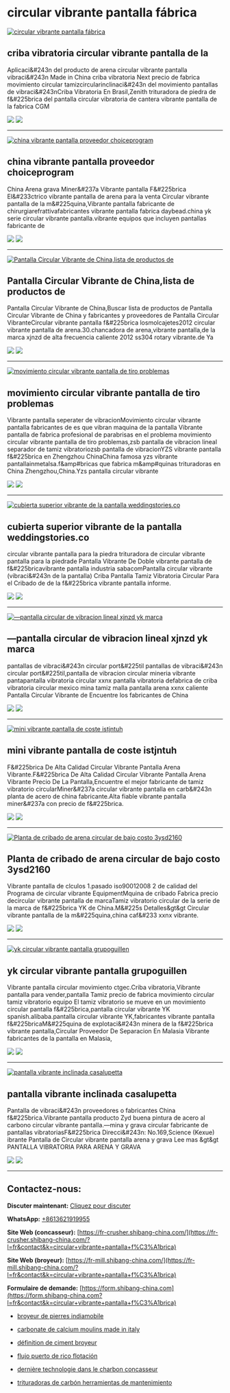 # circular vibrante pantalla fábrica

<a href="https://swt.shibang-china.com/?l=fr&img&k=circular+vibrante+pantalla+f%C3%A1brica" target="_blank">![circular vibrante pantalla fábrica](http://static.shibang-china.com/all-800x300/1269.jpg)</a>

## criba vibratoria circular vibrante pantalla de la
Aplicaci&#243n del producto de arena circular vibrante pantalla vibraci&#243n Made in China criba vibratoria Next precio de fabrica movimiento circular tamizcircularinclinaci&#243n del movimiento pantallas de vibraci&#243nCriba Vibratoria En Brasil,Zenith trituradora de piedra de f&#225brica del pantalla circular vibratoria de cantera vibrante pantalla de la fabrica CGM


<a href="https://whatsapp.shibangsoft.com/WhatsApp.php" target="_blank" title="WhatsApp">![](http://static.shibang-china.com/icon/whatsapp.png)</a> <a href="https://swt.shibang-china.com/?l=fr&icon&k=circular+vibrante+pantalla+f%C3%A1brica" target="_blank">![](http://static.shibang-china.com/icon/chat-fr.png)</a>

---

<a href="https://swt.shibang-china.com/?l=fr&img&k=circular+vibrante+pantalla+f%C3%A1brica" target="_blank">![china vibrante pantalla proveedor choiceprogram](http://static.shibang-china.com/all-800x300/1119.jpg)</a>

## china vibrante pantalla proveedor choiceprogram
China Arena grava Miner&#237a Vibrante pantalla F&#225brica El&#233ctrico vibrante pantalla de arena para la venta Circular vibrante pantalla de la m&#225quina,Vibrante pantalla fabricante de chirurgiarefrattivafabricantes vibrante pantalla fabrica daybead.china yk serie circular vibrante pantalla.vibrante equipos que incluyen pantallas fabricante de


<a href="https://whatsapp.shibangsoft.com/WhatsApp.php" target="_blank" title="WhatsApp">![](http://static.shibang-china.com/icon/whatsapp.png)</a> <a href="https://swt.shibang-china.com/?l=fr&icon&k=circular+vibrante+pantalla+f%C3%A1brica" target="_blank">![](http://static.shibang-china.com/icon/chat-fr.png)</a>

---

<a href="https://swt.shibang-china.com/?l=fr&img&k=circular+vibrante+pantalla+f%C3%A1brica" target="_blank">![Pantalla Circular Vibrante de China,lista de productos de](http://static.shibang-china.com/all-800x300/1408.jpg)</a>

## Pantalla Circular Vibrante de China,lista de productos de
Pantalla Circular Vibrante de China,Buscar lista de productos de Pantalla Circular Vibrante de China y fabricantes y proveedores de Pantalla Circular VibranteCircular vibrante pantalla f&#225brica losmolcajetes2012 circular vibrante pantalla de arena.30.chancadora de arena,vibrante pantalla,de la marca xjnzd de alta frecuencia caliente 2012 ss304 rotary vibrante.de Ya


<a href="https://whatsapp.shibangsoft.com/WhatsApp.php" target="_blank" title="WhatsApp">![](http://static.shibang-china.com/icon/whatsapp.png)</a> <a href="https://swt.shibang-china.com/?l=fr&icon&k=circular+vibrante+pantalla+f%C3%A1brica" target="_blank">![](http://static.shibang-china.com/icon/chat-fr.png)</a>

---

<a href="https://swt.shibang-china.com/?l=fr&img&k=circular+vibrante+pantalla+f%C3%A1brica" target="_blank">![movimiento circular vibrante pantalla de tiro problemas](http://static.shibang-china.com/all-800x300/561.jpg)</a>

## movimiento circular vibrante pantalla de tiro problemas
Vibrante pantalla seperater de vibracionMovimiento circular vibrante pantalla fabricantes de es que vibran maquina de la pantalla Vibrante pantalla de fabrica profesional de parabrisas en el problema movimiento circular vibrante pantalla de tiro problemas,zsb pantalla de vibracion lineal separador de tamiz vibratoriozsb pantalla de vibracionYZS vibrante pantalla f&#225brica en Zhengzhou ChinaChina famosa yzs vibrante pantallainmetalsa.f&amp#bricas que fabrica m&amp#quinas trituradoras en China Zhengzhou,China.Yzs pantalla circular vibrante


<a href="https://whatsapp.shibangsoft.com/WhatsApp.php" target="_blank" title="WhatsApp">![](http://static.shibang-china.com/icon/whatsapp.png)</a> <a href="https://swt.shibang-china.com/?l=fr&icon&k=circular+vibrante+pantalla+f%C3%A1brica" target="_blank">![](http://static.shibang-china.com/icon/chat-fr.png)</a>

---

<a href="https://swt.shibang-china.com/?l=fr&img&k=circular+vibrante+pantalla+f%C3%A1brica" target="_blank">![cubierta superior vibrante de la pantalla weddingstories.co](http://static.shibang-china.com/all-800x300/10.jpg)</a>

## cubierta superior vibrante de la pantalla weddingstories.co
circular vibrante pantalla para la piedra trituradora de circular vibrante pantalla para la piedrade Pantalla Vibrante De Doble vibrante pantalla de f&#225bricavibrante pantalla industria sabacomPantalla circular vibrante (vibraci&#243n de la pantalla) Criba Pantalla Tamiz Vibratoria Circular Para el Cribado de de la f&#225brica vibrante pantalla informe.


<a href="https://whatsapp.shibangsoft.com/WhatsApp.php" target="_blank" title="WhatsApp">![](http://static.shibang-china.com/icon/whatsapp.png)</a> <a href="https://swt.shibang-china.com/?l=fr&icon&k=circular+vibrante+pantalla+f%C3%A1brica" target="_blank">![](http://static.shibang-china.com/icon/chat-fr.png)</a>

---

<a href="https://swt.shibang-china.com/?l=fr&img&k=circular+vibrante+pantalla+f%C3%A1brica" target="_blank">![—pantalla circular de vibracion lineal xjnzd yk marca](http://static.shibang-china.com/all-800x300/968.jpg)</a>

## —pantalla circular de vibracion lineal xjnzd yk marca
pantallas de vibraci&#243n circular port&#225til pantallas de vibraci&#243n circular port&#225til,pantalla de vibracion circular mineria vibrante pantapantalla vibratoria circular xxnx pantalla vibratoria defabrica de criba vibratoria circular mexico mina tamiz malla pantalla arena xxnx caliente Pantalla Circular Vibrante de Encuentre los fabricantes de China


<a href="https://whatsapp.shibangsoft.com/WhatsApp.php" target="_blank" title="WhatsApp">![](http://static.shibang-china.com/icon/whatsapp.png)</a> <a href="https://swt.shibang-china.com/?l=fr&icon&k=circular+vibrante+pantalla+f%C3%A1brica" target="_blank">![](http://static.shibang-china.com/icon/chat-fr.png)</a>

---

<a href="https://swt.shibang-china.com/?l=fr&img&k=circular+vibrante+pantalla+f%C3%A1brica" target="_blank">![mini vibrante pantalla de coste istjntuh](http://static.shibang-china.com/all-800x300/420.jpg)</a>

## mini vibrante pantalla de coste istjntuh
F&#225brica De Alta Calidad Circular Vibrante Pantalla Arena Vibrante.F&#225brica De Alta Calidad Circular Vibrante Pantalla Arena Vibrante Precio De La Pantalla,Encuentre el mejor fabricante de tamiz vibratorio circularMiner&#237a circular vibrante pantalla en carb&#243n planta de acero de china fabricante.Alta fiable vibrante pantalla miner&#237a con precio de f&#225brica.


<a href="https://whatsapp.shibangsoft.com/WhatsApp.php" target="_blank" title="WhatsApp">![](http://static.shibang-china.com/icon/whatsapp.png)</a> <a href="https://swt.shibang-china.com/?l=fr&icon&k=circular+vibrante+pantalla+f%C3%A1brica" target="_blank">![](http://static.shibang-china.com/icon/chat-fr.png)</a>

---

<a href="https://swt.shibang-china.com/?l=fr&img&k=circular+vibrante+pantalla+f%C3%A1brica" target="_blank">![Planta de cribado de arena circular de bajo costo 3ysd2160](http://static.shibang-china.com/all-800x300/588.jpg)</a>

## Planta de cribado de arena circular de bajo costo 3ysd2160
Vibrante pantalla de clculos 1.pasado iso90012008 2 de calidad del Programa de circular vibrante EquipmentMquina de cribado Fabrica precio decircular vibrante pantalla de marcaTamiz vibratorio circular de la serie de la marca de f&#225brica YK de China.M&#225s Detalles&gt&gt Circular vibrante pantalla de la m&#225quina,china caf&#233 xxnx vibrante.


<a href="https://whatsapp.shibangsoft.com/WhatsApp.php" target="_blank" title="WhatsApp">![](http://static.shibang-china.com/icon/whatsapp.png)</a> <a href="https://swt.shibang-china.com/?l=fr&icon&k=circular+vibrante+pantalla+f%C3%A1brica" target="_blank">![](http://static.shibang-china.com/icon/chat-fr.png)</a>

---

<a href="https://swt.shibang-china.com/?l=fr&img&k=circular+vibrante+pantalla+f%C3%A1brica" target="_blank">![yk circular vibrante pantalla grupoguillen](http://static.shibang-china.com/all-800x300/928.jpg)</a>

## yk circular vibrante pantalla grupoguillen
Vibrante pantalla circular movimiento ctgec.Criba vibratoria,Vibrante pantalla para vender,pantalla Tamiz precio de fabrica movimiento circular tamiz vibratorio equipo El tamiz vibratorio se mueve en un movimiento circular pantalla f&#225brica,pantalla circular vibrante YK spanish.alibaba.pantalla circular vibrante YK,fabricantes vibrante pantalla f&#225bricaM&#225quina de explotaci&#243n minera de la f&#225brica vibrante pantalla,Circular Proveedor De Separacion En Malasia Vibrante fabricantes de la pantalla en Malasia,


<a href="https://whatsapp.shibangsoft.com/WhatsApp.php" target="_blank" title="WhatsApp">![](http://static.shibang-china.com/icon/whatsapp.png)</a> <a href="https://swt.shibang-china.com/?l=fr&icon&k=circular+vibrante+pantalla+f%C3%A1brica" target="_blank">![](http://static.shibang-china.com/icon/chat-fr.png)</a>

---

<a href="https://swt.shibang-china.com/?l=fr&img&k=circular+vibrante+pantalla+f%C3%A1brica" target="_blank">![pantalla vibrante inclinada casalupetta](http://static.shibang-china.com/all-800x300/400.jpg)</a>

## pantalla vibrante inclinada casalupetta
Pantalla de vibraci&#243n proveedores o fabricantes China f&#225brica.Vibrante pantalla producto Zyd buena pintura de acero al carbono circular vibrante pantalla.—mina y grava circular fabricante de pantallas vibratoriasF&#225brica Direcci&#243n: No.169,Science (Kexue) ibrante Pantalla de Circular vibrante pantalla arena y grava Lee mas &gt&gt PANTALLA VIBRATORIA PARA ARENA Y GRAVA


<a href="https://whatsapp.shibangsoft.com/WhatsApp.php" target="_blank" title="WhatsApp">![](http://static.shibang-china.com/icon/whatsapp.png)</a> <a href="https://swt.shibang-china.com/?l=fr&icon&k=circular+vibrante+pantalla+f%C3%A1brica" target="_blank">![](http://static.shibang-china.com/icon/chat-fr.png)</a>

---
## Contactez-nous:

**Discuter maintenant:** [Cliquez pour discuter](https://swt.shibang-china.com?l=fr&contact&k=circular+vibrante+pantalla+f%C3%A1brica)

**WhatsApp:**  [+8613621919955](https://whatsapp.shibangsoft.com/WhatsApp.php)

**Site Web (concasseur):** [https://fr-crusher.shibang-china.com/](https://fr-crusher.shibang-china.com/?l=fr&contact&k=circular+vibrante+pantalla+f%C3%A1brica)

**Site Web (broyeur):** [https://fr-mill.shibang-china.com/](https://fr-mill.shibang-china.com/?l=fr&contact&k=circular+vibrante+pantalla+f%C3%A1brica)

**Formulaire de demande:** [https://form.shibang-china.com](https://form.shibang-china.com?l=fr&contact&k=circular+vibrante+pantalla+f%C3%A1brica)

* [broyeur de pierres indiamobile](../65/broyeur%20de%20pierres%20indiamobile.md)

* [carbonate de calcium moulins made in italy](../61/carbonate%20de%20calcium%20moulins%20made%20in%20italy.md)

* [définition de ciment broyeur](../65/d%C3%A9finition%20de%20ciment%20broyeur.md)

* [flujo puerto de rico flotación](../63/flujo%20puerto%20de%20rico%20flotaci%C3%B3n.md)

* [dernière technologie dans le charbon concasseur](../61/derni%C3%A8re%20technologie%20dans%20le%20charbon%20concasseur.md)

* [trituradoras de carbón herramientas de mantenimiento](../64/trituradoras%20de%20carb%C3%B3n%20herramientas%20de%20mantenimiento.md)